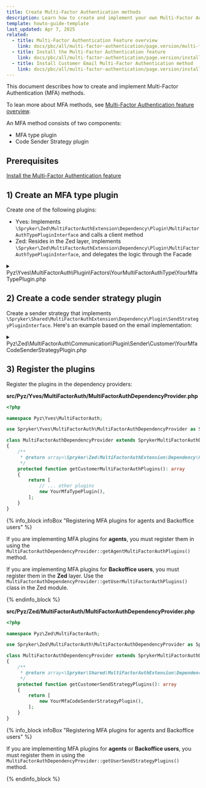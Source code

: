 ```yaml
---
title: Create Multi-Factor Authentication methods
description: Learn how to create and implement your own Multi-Factor Authentication method in Spryker.
template: howto-guide-template
last_updated: Apr 7, 2025
related:
  - title: Multi-Factor Authentication Feature overview
    link: docs/pbc/all/multi-factor-authentication/page.version/multi-factor-authentication.html
  - title: Install the Multi-Factor Authentication feature
    link: docs/pbc/all/multi-factor-authentication/page.version/install-multi-factor-authentication-feature.html
  - title: Install Customer Email Multi-Factor Authentication method
    link: docs/pbc/all/multi-factor-authentication/page.version/install-customer-email-multi-factor-authentication-method.html
---
```


This document describes how to create and implement Multi-Factor Authentication (MFA) methods. 

To lean more about MFA methods, see [Multi-Factor Authentication feature overview](/docs/pbc/all/multi-factor-authentication/{{page.version}}/multi-factor-authentication.html).

An MFA method consists of two components:

* MFA type plugin
* Code Sender Strategy plugin

## Prerequisites

[Install the Multi-Factor Authentication feature](/docs/pbc/all/multi-factor-authentication/{{page.version}}/install-multi-factor-authentication-feature.html)

## 1) Create an MFA type plugin
 
Create one of the following plugins: 
 
* Yves: Implements `\Spryker\Zed\MultiFactorAuthExtension\Dependency\Plugin\MultiFactorAuthTypePluginInterface` and calls a client method
* Zed: Resides in the Zed layer, implements `\Spryker\Zed\MultiFactorAuthExtension\Dependency\Plugin\MultiFactorAuthTypePluginInterface`, and delegates the logic through the Facade

<details>
<summary>Pyz\Yves\MultiFactorAuth\Plugin\Factors\YourMultiFactorAuthType\YourMfaTypePlugin.php</summary>

```php
<?php

namespace Pyz\Yves\MultiFactorAuth\Plugin\Factors\YourMultiFactorAuthType;

use Generated\Shared\Transfer\CustomerMultiFactorAuthTypeTransfer;
use Generated\Shared\Transfer\CustomerTransfer;
use Spryker\Yves\Kernel\AbstractPlugin;
use Spryker\Shared\MultiFactorAuthExtension\Dependency\Plugin\MultiFactorAuthPluginInterface;

class YourMfaTypePlugin extends AbstractPlugin implements MultiFactorAuthPluginInterface
{
    /**
     * @var string
     */
    protected const YOUR_MULTI_FACTOR_AUTH_TYPE = 'your-multi-factor-auth-type';
    
    /**
     * {@inheritDoc}
     *
     * @api
     * 
     * @var string
     */
    public function getName(): string
    {
        return static::YOUR_MULTI_FACTOR_AUTH_TYPE;
    }
    
    /**
     * {@inheritDoc}
     *
     * @api
     *
     * @param string $multiFactorAuthMethod
     *
     * @return bool
     */
    public function isApplicable(string $multiFactorAuthMethod): bool
    {
        return $multiFactorAuthMethod === static::YOUR_MULTI_FACTOR_AUTH_TYPE;
    }

    /**
     * {@inheritDoc}
     *
     * @api
     *
     * @param \Generated\Shared\Transfer\MultiFactorAuthTransfer $multiFactorAuthTransfer
     *
     * @return void
     */
    public function sendCode(MultiFactorAuthTransfer $multiFactorAuthTransfer): void
    {
        $this->getClient()->sendCustomerCode($multiFactorAuthTransfer);
    }
}
```

</details>


## 2) Create a code sender strategy plugin

Create a sender strategy that implements `\Spryker\Shared\MultiFactorAuthExtension\Dependency\Plugin\SendStrategyPluginInterface`. Here's an example based on the email implementation:

<details>
<summary>Pyz\Zed\MultiFactorAuth\Communication\Plugin\Sender\Customer\YourMfaCodeSenderStrategyPlugin.php</summary>

```php
<?php

namespace Pyz\Zed\MultiFactorAuth\Communication\Plugin\Sender\Customer;

use Generated\Shared\Transfer\MultiFactorAuthTransfer;
use Spryker\Shared\MultiFactorAuthExtension\Dependency\Plugin\SendStrategyPluginInterface;
use Spryker\Zed\Kernel\Communication\AbstractPlugin;

class YourMfaCodeSenderStrategyPlugin extends AbstractPlugin implements SendStrategyPluginInterface
{
    /**
     * @var string
     */
    protected const YOUR_MFA_TYPE = 'your-multi-factor-auth-type';

    /**
     * @param \Generated\Shared\Transfer\MultiFactorAuthTransfer $multiFactorAuthTransfer
     *
     * @return bool
     */
    public function isApplicable(MultiFactorAuthTransfer $multiFactorAuthTransfer): bool
    {
        return $multiFactorAuthTransfer->getType() === static::YOUR_MFA_TYPE;
    }

    /**
     * @param \Generated\Shared\Transfer\MultiFactorAuthTransfer $multiFactorAuthTransfer
     *
     * @return \Generated\Shared\Transfer\MultiFactorAuthTransfer
     */
    public function send(MultiFactorAuthTransfer $multiFactorAuthTransfer): MultiFactorAuthTransfer
    {
        // Implement your code sending logic here
        // For example, send via SMS, authenticator app, etc.

        return $multiFactorAuthTransfer;
    }
}
```

</details>

## 3) Register the plugins

Register the plugins in the dependency providers:

**src/Pyz/Yves/MultiFactorAuth/MultiFactorAuthDependencyProvider.php**

```php
<?php

namespace Pyz\Yves\MultiFactorAuth;

use Spryker\Yves\MultiFactorAuth\MultiFactorAuthDependencyProvider as SprykerMultiFactorAuthDependencyProvider;

class MultiFactorAuthDependencyProvider extends SprykerMultiFactorAuthDependencyProvider
{
    /**
     * @return array<\Spryker\Zed\MultiFactorAuthExtension\Dependency\Plugin\MultiFactorAuthTypePluginInterface>
     */
    protected function getCustomerMultiFactorAuthPlugins(): array
    {
        return [
            // ... other plugins
            new YourMfaTypePlugin(),
        ];
    }
}
```

{% info_block infoBox "Registering MFA plugins for agents and Backoffice users" %}

If you are implementing MFA plugins for **agents**, you must register them in using the `MultiFactorAuthDependencyProvider::getAgentMultiFactorAuthPlugins()` method.

If you are implementing MFA plugins for **Backoffice users**, you must register them in the **Zed** layer. Use the `MultiFactorAuthDependencyProvider::getUserMultiFactorAuthPlugins()` class in the Zed module.

{% endinfo_block %}


**src/Pyz/Zed/MultiFactorAuth/MultiFactorAuthDependencyProvider.php**

```php
<?php

namespace Pyz\Zed\MultiFactorAuth;

use Spryker\Zed\MultiFactorAuth\MultiFactorAuthDependencyProvider as SprykerMultiFactorAuthDependencyProvider;

class MultiFactorAuthDependencyProvider extends SprykerMultiFactorAuthDependencyProvider
{
    /**
     * @return array<\Spryker\Shared\MultiFactorAuthExtension\Dependency\Plugin\SendStrategyPluginInterface>
     */
    protected function getCustomerSendStrategyPlugins(): array
    {
        return [
            new YourMfaCodeSenderStrategyPlugin(),
        ];
    }
}
```

{% info_block infoBox "Registering MFA plugins for agents and Backoffice users" %}

If you are implementing MFA plugins for **agents** or **Backoffice users**, you must register them in using the `MultiFactorAuthDependencyProvider::getUserSendStrategyPlugins()` method.

{% endinfo_block %}
